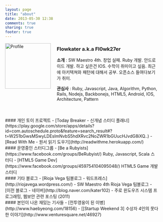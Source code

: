 ```yaml
---
layout: page
title: "about"
date: 2013-05-30 12:38
comments: true
sharing: true
footer: true
---
```


<div style="float:left;">
	<img src="http://img11.imageshack.us/img11/920/61791561.jpg" alt="Profile" style="width: 150px;"/>
</div>
<div style="padding-left:170px;">
	<h3>Flowkater a.k.a Fl0wk27er</h3>
	<p style="margin-bottom:5px;"><strong>소개</strong> : SW Maestro 4th. 창업 실패. Ruby 개발. 안드로이드 개발. 하고 싶은건 IOS. 수학이 취미이고 싶음. 최근에 아키텍쳐와 패턴에 대해서 공부. 오픈소스 들여다보기가 취미.</p>
	<p style="margin-bottom:0;"><strong>관심사</strong> : Ruby, Javascript, Java, Algorithm, Python, Rails, Nodejs, Backbonejs, HTML5, Android, IOS, Architecture, Pattern</p>
</div>
<br>
<br>
<br>
#### 개인 토이 프로젝트
- [Today Breaker - 신개념 스터디 플래너](https://play.google.com/store/apps/details?id=com.autoschedule.proto&feature=search_result#?t=W251bGwsMSwyLDEsImNvbS5hdXRvc2NoZWR1bGUucHJvdG8iXQ..)
- [Read With Me - 원서 읽기 도우기](http://readwithme.herokuapp.com/)

<br>
#### 운영중인 스터디그룹
- [Be a Rubyists](https://www.facebook.com/groups/BeRubyist/) Ruby, Javascript, Scala 스터디
- [HTML5 Game Dev](https://www.facebook.com/groups/459754104095048/) HTML5 Game 개발 스터디

<br>
#### 기타 블로그
- [Rioja Vega 팀블로그 - 워드프레스](http://riojavega.wordpress.com/) - SW Maestro 4th Rioja Vega 팀블로그 
- [이전 블로그 - 네이버](http://blog.naver.com/kater102) - 주로 윈도우즈 시스템 프로그래밍, 웹보안 관련 포스팅 (2011)

<br>
#### 본인이 나온 재밌는 기사들
- [전투영웅이 된 이병](http://www.haebyeong.com/18156)
- [[Startup Weekend 3] 수상자 4인의 못다한 이야기](http://www.venturesquare.net/46927)
